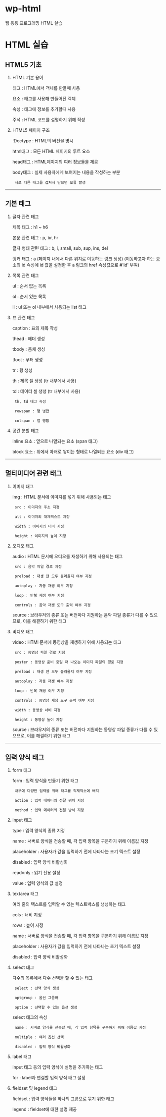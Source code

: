 # wp-html
웹 응용 프로그래밍 HTML 실습

# HTML 실습

## HTML5 기초

1. HTML 기본 용어

    태그 : HTML에서 객체를 만들때 사용

    요소 : 태그를 사용해 만들어진 객체

    속성 : 태그에 정보를 추가할때 사용

    주석 : HTML 코드를 설명하기 위해 작성

2. HTML5 페이지 구조

    !Doctype : HTML의 버전을 명시

    html태그 : 모든 HTML 페이지의 루트 요소

    head태그 : HTML페이지의 여러 정보들을 제공

    body태그 : 실제 사용자에게 보여지는 내용을 작성하는 부분

        서로 다른 태그를 겹쳐서 닫으면 오류 발생

------------

## 기본 태그

1. 글자 관련 태그

    제목 태그 : h1 ~ h6

    본문 관련 태그 : p, br, hr

    글자 형태 관련 태그 : b, i, small, sub, sup, ins, del

    앵커 태그 : a (페이지 내에서 다른 위치로 이동하는 링크 생성) (이동하고자 하는 요소의 id 속성에 id 값을 설정한 후 a 링크의 href 속성값으로 #'id' 부여)

2. 목록 관련 태그

    ul : 순서 없는 목록

    ol : 순서 있는 목록

    li : ul 또는 ol 내부에서 사용되는 list 태그
    
3. 표 관련 태그

    caption : 표의 제목 작성

    thead : 헤더 생성

    tbody : 몸체 생성

    tfoot : 푸터 생성

    tr : 행 생성

    th : 제목 셀 생성 (tr 내부에서 사용)

    td : 데이터 셀 생성 (tr 내부에서 사용)

        th, td 태그 속성

        rowspan : 행 병합

        colspan : 열 병합

4. 공간 분할 태그

    inline 요소 : 옆으로 나열되는 요소 (span 태그)

    block 요소 : 위에서 아래로 쌓이는 형태로 나열되는 요소 (div 태그)
    
------------

## 멀티미디어 관련 태그

1. 이미지 태그

    img : HTML 문서에 이미지를 넣기 위해 사용되는 태그
    
        src : 이미지의 주소 지정

        alt : 이미지의 대체텍스트 지정

        width : 이미지의 너비 지정

        height : 이미지의 높이 지정

2. 오디오 태그

    audio : HTML 문서에 오디오를 재생하기 위해 사용되는 태그

        src : 음악 파일 경로 지정

        preload : 재생 전 모두 불러올지 여부 지정

        autoplay : 자동 재생 여부 지정

        loop : 반복 재생 여부 지정

        controls : 음악 재생 도구 출력 여부 지정
    
    source : 브라우저의 종류 또는 버전마다 지원하는 음악 파일 종류가 다를 수 있으므로, 이를 해결하기 위한 태그

3. 비디오 태그

    video : HTMl 문서에 동영상을 재생하기 위해 사용되는 태그

        src : 동영상 파일 경로 지정

        poster : 동영상 준비 중일 때 나오는 이미지 파일의 경로 지정

        preload : 재생 전 모두 불러올지 여부 지정

        autoplay : 자동 재생 여부 지정

        loop : 반복 재생 여부 지정

        controls : 동영상 재생 도구 출력 여부 지정

        width : 동영상 너비 지정

        height : 동영상 높이 지정
    
    source : 브라우저의 종류 또는 버전마다 지원하는 동영상 파일 종류가 다를 수 있으므로, 이를 해결하기 위한 태그

------------

## 입력 양식 태그

1. form 태그

    form : 입력 양식을 만들기 위한 태그

        내부에 다양한 입력을 위해 태그를 적재적소에 배치

        action : 입력 데이터의 전달 위치 지정

        method : 입력 데이터의 전달 방식 지정

2. input 태그

    type : 입력 양식의 종류 지정

    name : 서버로 양식을 전송할 때, 각 입력 항목을 구분하기 위해 이름값 지정

    placeholder : 사용자가 값을 입력하기 전에 나타나는 초기 텍스트 설정

    disabled : 입력 양식 비활성화

    readonly : 읽기 전용 설정

    value : 입력 양식의 값 설정

3. textarea 태그

    여러 줄의 텍스트를 입력할 수 있는 텍스트박스를 생성하는 태그

    cols : 너비 지정
    
    rows : 높이 지정

    name : 서버로 양식을 전송할 때, 각 입력 항목을 구분하기 위해 이름값 지정

    placeholder : 사용자가 값을 입력하기 전에 나타나는 초기 텍스트 설정

    disabled : 입력 양식 비활성화

4. select 태그

    다수의 목록에서 다수 선택을 할 수 있는 태그

        select : 선택 양식 생성

        optgroup : 옵션 그룹화

        option : 선택할 수 있는 옵션 생성
    
    select 태그의 속성

        name : 서버로 양식을 전송할 때, 각 입력 항목을 구분하기 위해 이름값 지정

        multiple : 여러 옵션 선택

        disabled : 입력 양식 비활성화

5. label 태그

    input 태그 등의 입력 양식에 설명을 추가하는 태그

    for : label과 연결할 입력 양식 태그 설정

6. fieldset 및 legend 태그

    fieldset : 입력 양식들을 하나의 그룹으로 묶기 위한 태그

    legend : fieldset에 대한 설명 제공
